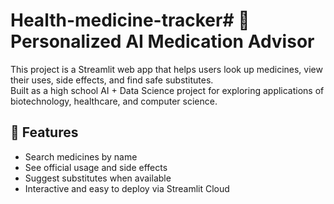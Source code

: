 # Health-medicine-tracker# 💊 Personalized AI Medication Advisor

This project is a Streamlit web app that helps users look up medicines, view their uses, side effects, and find safe substitutes.  
Built as a high school AI + Data Science project for exploring applications of biotechnology, healthcare, and computer science.

## 🚀 Features
- Search medicines by name
- See official usage and side effects
- Suggest substitutes when available
- Interactive and easy to deploy via Streamlit Cloud

